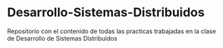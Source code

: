 # Desarrollo-Sistemas-Distribuidos
Repositorio con el contenido de todas las practicas trabajadas en la clase de Desarrollo de Sistemas Distribuidos

